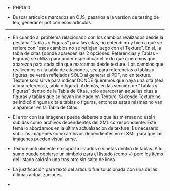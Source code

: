 
- PHPUnit

- Buscar artículos marcados en OJS, pasarlos a la version de testing de leo, generar el pdf con esos artículos

---

- En cuando al problema relacionado con los cambios realizados desde la pestaña "Tablas y Figuras" para las citas, no entendí muy bien a qué se refiere con "esos cambios no se reflejan luego con el Texture". En sí, la tabla de citas (donde aparecen las 2 opciones: Referencias y Tablas - Figuras) se utiliza para poder especificar el texto que queremos que aparezca para cada cita que marcamos desde texture. Los cambios que realicemos en la tabla de citaciones, sea para referencias o tablas y figuras, se verán reflejados SOLO al generar el PDF, no en texture. Texture solo sirve para indicar DÓNDE queremos que haya una cita (sea a una referencia, tabla o figura). 
  Además, en las sección de "Tablas y Figuras" dentro de la Tabla de Citas, solo aparecerán aquellas citas a figuras y tablas que se hayan indicado en Texture. Si desde Texture no se indicó ninguna cita a tablas o figuras, entonces estas mismas no van a aparecer en la Tabla de Citas.

- El error con las imágenes puede deberse a que las mismas no están subidas como archivos dependientes del XML correspondiente. Este tema lo abordamos en la última actualización de texture. Es necesario subir las imágenes como archivos dependientes en el XML para que las imágenes puedan visualizarse.

- Texture actualmente no soporta listados o viñetas dentro de tablas. A lo sumo puede copiarse un símbolo para el listado (como •) pero los items del listado saldrán uno tras otro sin salto de línea.

- La justificación para texto del artículo fue solucionada con una de las últimas actualizaciones.

- 